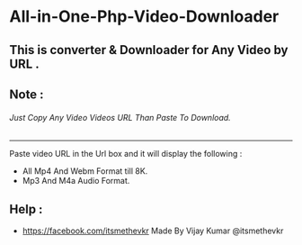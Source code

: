 # All-in-One-Php-Video-Downloader
## This is converter & Downloader for Any Video by URL .

## Note :
###### Just Copy Any Video Videos URL Than Paste To Download.
-------------------
 Paste video URL in the Url box and it will display the following :
 
 * All Mp4 And Webm Format till 8K.
 * Mp3 And M4a Audio Format.
 
## Help :

*  https://facebook.com/itsmethevkr
 Made By Vijay Kumar @itsmethevkr
